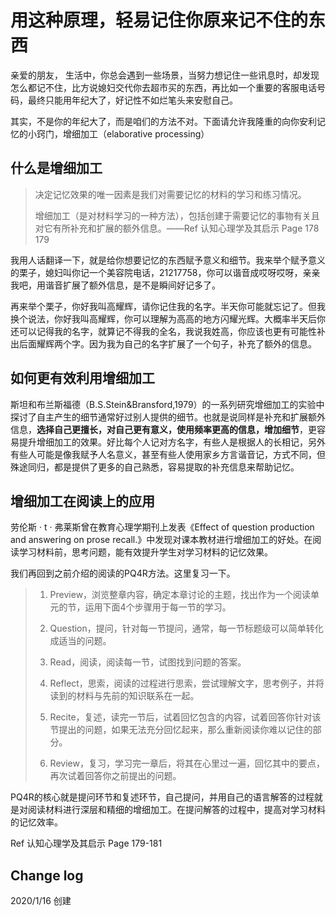 # 用这种原理，轻易记住你原来记不住的东西

亲爱的朋友， 生活中，你总会遇到一些场景，当努力想记住一些讯息时，却发现怎么都记不住，比方说媳妇交代你去超市买的东西，再比如一个重要的客服电话号码，最终只能用年纪大了，好记性不如烂笔头来安慰自己。

其实，不是你的年纪大了，而是咱们的方法不对。下面请允许我隆重的向你安利记忆的小窍门，增细加工（elaborative processing）



## 什么是增细加工

> 决定记忆效果的唯一因素是我们对需要记忆的材料的学习和练习情况。
>
> 增细加工（是对材料学习的一种方法），包括创建于需要记忆的事物有关且对它有所补充和扩展的额外信息。——Ref  认知心理学及其启示 Page 178 179

我用人话翻译一下，就是给你想要记忆的东西赋予意义和细节。我来举个赋予意义的栗子，媳妇叫你记一个美容院电话，21217758，你可以谐音成哎呀哎呀，亲亲我吧，用谐音扩展了额外信息，是不是瞬间好记多了。

再来举个栗子，你好我叫高耀辉，请你记住我的名字。半天你可能就忘记了。但我换个说法，你好我叫高耀辉，你可以理解为高高的地方闪耀光辉。大概率半天后你还可以记得我的名字，就算记不得我的全名，我说我姓高，你应该也更有可能性补出后面耀辉两个字。因为我为自己的名字扩展了一个句子，补充了额外的信息。

## 如何更有效利用增细加工

斯坦和布兰斯福德（B.S.Stein&Bransford,1979）的一系列研究增细加工的实验中探讨了自主产生的细节通常好过别人提供的细节。也就是说同样是补充和扩展额外信息，**选择自己更擅长，对自己更有意义，使用频率更高的信息，增加细节**，更容易提升增细加工的效果。好比每个人记对方名字，有些人是根据人的长相记，另外有些人可能是像我赋予人名意义，甚至有些人使用家乡方言谐音记，方式不同，但殊途同归，都是提供了更多的自己熟悉，容易提取的补充信息来帮助记忆。

## 增细加工在阅读上的应用

劳伦斯 · t · 弗莱斯曾在教育心理学期刊上发表《Effect of question production and answering on prose recall.》中发现对课本教材进行增细加工的好处。在阅读学习材料前，思考问题，能有效提升学生对学习材料的记忆效果。

我们再回到之前介绍的阅读的PQ4R方法。这里复习一下。

> 1. Preview，浏览整章内容，确定本章讨论的主题，找出作为一个阅读单元的节，运用下面4个步骤用于每一节的学习。
>
> 2. Question，提问，针对每一节提问，通常，每一节标题级可以简单转化成适当的问题。
>
> 3. Read，阅读，阅读每一节，试图找到问题的答案。
>
> 4. Reflect，思索，阅读的过程进行思索，尝试理解文字，思考例子，并将读到的材料与先前的知识联系在一起。
>
> 5. Recite，复述，读完一节后，试着回忆包含的内容，试着回答你针对该节提出的问题，如果无法充分回忆起来，那么重新阅读你难以记住的部分。
>
> 6. Review，复习，学习完一章后，将其在心里过一遍，回忆其中的要点，再次试着回答你之前提出的问题。



PQ4R的核心就是提问环节和复述环节，自己提问，并用自己的语言解答的过程就是对阅读材料进行深层和精细的增细加工。在提问解答的过程中，提高对学习材料的记忆效率。

Ref 认知心理学及其启示 Page 179-181

## Change log 

2020/1/16 创建